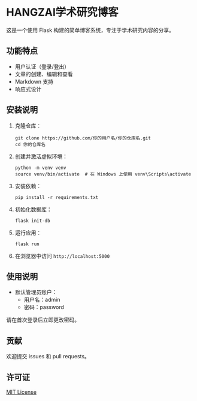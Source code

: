 # HANGZAI学术研究博客

这是一个使用 Flask 构建的简单博客系统，专注于学术研究内容的分享。

## 功能特点

- 用户认证（登录/登出）
- 文章的创建、编辑和查看
- Markdown 支持
- 响应式设计

## 安装说明

1. 克隆仓库：
   ```
   git clone https://github.com/你的用户名/你的仓库名.git
   cd 你的仓库名
   ```

2. 创建并激活虚拟环境：
   ```
   python -m venv venv
   source venv/bin/activate  # 在 Windows 上使用 venv\Scripts\activate
   ```

3. 安装依赖：
   ```
   pip install -r requirements.txt
   ```

4. 初始化数据库：
   ```
   flask init-db
   ```

5. 运行应用：
   ```
   flask run
   ```

6. 在浏览器中访问 `http://localhost:5000`

## 使用说明

- 默认管理员账户：
  - 用户名：admin
  - 密码：password

请在首次登录后立即更改密码。

## 贡献

欢迎提交 issues 和 pull requests。

## 许可证

[MIT License](https://opensource.org/licenses/MIT)
